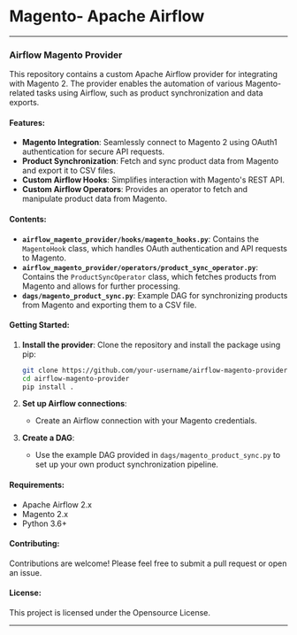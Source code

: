 # Magento- Apache Airflow
---

### **Airflow Magento Provider**

This repository contains a custom Apache Airflow provider for integrating with Magento 2. The provider enables the automation of various Magento-related tasks using Airflow, such as product synchronization and data exports.

#### **Features:**
- **Magento Integration**: Seamlessly connect to Magento 2 using OAuth1 authentication for secure API requests.
- **Product Synchronization**: Fetch and sync product data from Magento and export it to CSV files.
- **Custom Airflow Hooks**: Simplifies interaction with Magento's REST API.
- **Custom Airflow Operators**: Provides an operator to fetch and manipulate product data from Magento.

#### **Contents:**
- **`airflow_magento_provider/hooks/magento_hooks.py`**: Contains the `MagentoHook` class, which handles OAuth authentication and API requests to Magento.
- **`airflow_magento_provider/operators/product_sync_operator.py`**: Contains the `ProductSyncOperator` class, which fetches products from Magento and allows for further processing.
- **`dags/magento_product_sync.py`**: Example DAG for synchronizing products from Magento and exporting them to a CSV file.

#### **Getting Started:**
1. **Install the provider**:
   Clone the repository and install the package using pip:
   ```bash
   git clone https://github.com/your-username/airflow-magento-provider.git
   cd airflow-magento-provider
   pip install .
   ```

2. **Set up Airflow connections**:
   - Create an Airflow connection with your Magento credentials.

3. **Create a DAG**:
   - Use the example DAG provided in `dags/magento_product_sync.py` to set up your own product synchronization pipeline.

#### **Requirements:**
- Apache Airflow 2.x
- Magento 2.x
- Python 3.6+

#### **Contributing:**
Contributions are welcome! Please feel free to submit a pull request or open an issue.

#### **License:**
This project is licensed under the Opensource License.

---
